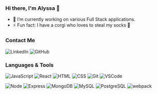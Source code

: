 ### Hi there, I'm Alyssa 👋

- 🔭 I’m currently working on various Full Stack applications.
- ⚡ Fun fact: I have a corgi who loves to steal my socks 🧦


### Contact Me
![LinkedIn](https://img.shields.io/badge/LinkedIn-0077B5?style=flat-square&logo=linkedin&logoColor=white&link=https://www.linkedin.com/in/alyant34/)
![GitHub](https://img.shields.io/badge/GitHub-100000?style=flat-square&logo=github&logoColor=white&link=https://github.com/alyant34/)

### Languages & Tools
![JavaScript](https://img.shields.io/badge/JavaScript%20-%23323330.svg?&style=flat-square&logo=javascript&logoColor=%23F7DF1E)
![React](https://img.shields.io/badge/React%20-%2320232a.svg?&style=flat-square&logo=react&logoColor=%2361DAFB)
![HTML](https://img.shields.io/badge/HTML5%20-%23E34F26.svg?&style=flat-square&logo=html5&logoColor=white)
![CSS](https://img.shields.io/badge/CSS3%20-%231572B6.svg?&style=flat-square&logo=css3&logoColor=white)
![Git](https://img.shields.io/badge/Git%20-%23F05033.svg?&style=flat-square&logo=git&logoColor=white)
![VSCode](https://img.shields.io/badge/VS%20Code%20-%23007ACC.svg?&style=flat-square&logo=visual-studio-code&logoColor=white)


![Node](https://img.shields.io/badge/Node.js%20-%2343853D.svg?&style=flat-square&logo=node.js&logoColor=white)
![Express](https://img.shields.io/badge/Express%20-%23404d59.svg?&style=flat-square)
![MongoDB](https://img.shields.io/badge/MongoDB-%234ea94b.svg?&style=flat-square&logo=mongodb&logoColor=white)
![MySQL](https://img.shields.io/badge/MySQL-%2300f.svg?&style=flat-square&logo=mysql&logoColor=white)
![PostgreSQL](https://img.shields.io/badge/PostgreSQL-%23316192.svg?&style=flat-square&logo=postgresql&logoColor=white)
![webpack](https://img.shields.io/badge/webpack%20-%238DD6F9.svg?&style=flat-square&logo=webpack&logoColor=black)

